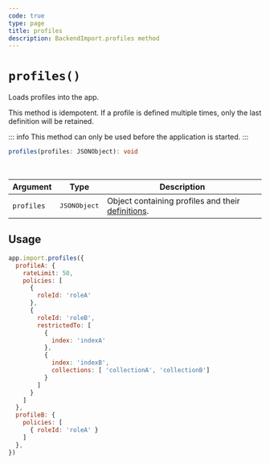 ```yaml
---
code: true
type: page
title: profiles
description: BackendImport.profiles method
---
```


# `profiles()`

<SinceBadge version="auto-version" />
<CustomBadge type="error" text="Experimental: non-backward compatible changes or removal may occur in any future release."/>

Loads profiles into the app.

This method is idempotent. If a profile is defined multiple times, only the last definition will be retained.

::: info
This method can only be used before the application is started.
:::

```ts
profiles(profiles: JSONObject): void
```

<br/>

| Argument   | Type                  | Description                   |
|------------|-----------------------|-------------------------------|
| `profiles` | <pre>JSONObject</pre> | Object containing profiles and their [definitions](/core/2/guides/main-concepts/permissions#profiles). |

## Usage

```js
app.import.profiles({
  profileA: {
    rateLimit: 50,
    policies: [
      {
        roleId: 'roleA'
      },
      {
        roleId: 'roleB',
        restrictedTo: [
          {
            index: 'indexA'
          },
          {
            index: 'indexB',
            collections: [ 'collectionA', 'collectionB']
          }
        ]
      }
    ]
  },
  profileB: {
    policies: [
      { roleId: 'roleA' }
    ]
  },
})
```
